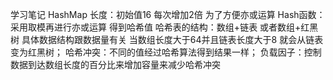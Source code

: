 学习笔记
HashMap 
长度：初始值16 每次增加2倍 为了方便亦或运算
Hash函数：采用取模再进行亦或运算 得到哈希值
哈希表的结构：数组+链表  或者数组+红黑树 具体数据结构跟数据量有关
当数组长度大于64并且链表长度大于8 就会从链表变为红黑树；
哈希冲突：不同的值经过哈希算法得到结果一样；
负载因子：控制数据到达数组长度的百分比来增加容量来减少哈希冲突
